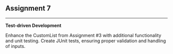 ## Assignment 7

<hr>

**Test-driven Development**

Enhance the CustomList from Assignment #3 with additional functionality and unit testing. Create JUnit tests, ensuring 
proper validation and handling of inputs.